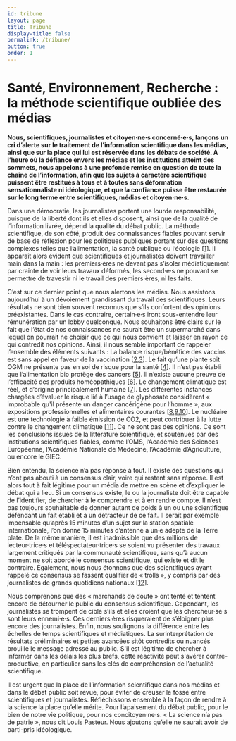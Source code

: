 ```yaml
---
id: tribune
layout: page
title: Tribune
display-title: false
permalink: /tribune/
button: true
order: 1
---
```


# Santé, Environnement, Recherche : la méthode scientifique oubliée des médias

__Nous, scientifiques, journalistes et citoyen·ne·s concerné·e·s, lançons un cri d’alerte sur le traitement de l’information scientifique dans les médias, ainsi que sur la place qui lui est réservée dans les débats de société. À l’heure où la défiance envers les médias et les institutions atteint des sommets, nous appelons à une profonde remise en question de toute la chaîne de l’information, afin que les sujets à caractère scientifique puissent être restitués à tous et à toutes sans déformation sensationnaliste ni idéologique, et que la confiance puisse être restaurée sur le long terme entre scientifiques, médias et citoyen·ne·s.__

Dans une démocratie, les journalistes portent une lourde responsabilité, puisque de la liberté dont ils et elles disposent, ainsi que de la qualité de l’information livrée, dépend la qualité du débat public. La méthode scientifique, de son côté, produit des connaissances fiables pouvant servir de base de réflexion pour les politiques publiques portant sur des questions complexes telles que l’alimentation, la santé publique ou l’écologie [[1](/sources/#source1)]. Il apparaît alors évident que scientifiques et journalistes doivent travailler main dans la main : les premiers·ères ne devant pas s’isoler médiatiquement par crainte de voir leurs travaux déformés, les second·e·s ne pouvant se permettre de travestir ni le travail des premiers·ères, ni les faits.

C’est sur ce dernier point que nous alertons les médias. Nous assistons aujourd’hui à un dévoiement grandissant du travail des scientifiques. Leurs résultats ne sont bien souvent reconnus que s’ils confortent des opinions préexistantes. Dans le cas contraire, certain·e·s iront sous-entendre leur rémunération par un lobby quelconque.
Nous souhaitons être clairs sur le fait que l’état de nos connaissances ne saurait être un supermarché dans lequel on pourrait ne choisir que ce qui nous convient et laisser en rayon ce qui contredit nos opinions. Ainsi, il nous semble important de rappeler l’ensemble des éléments suivants :
La balance risque/bénéfice des vaccins est sans appel en faveur de la vaccination [[2](/sources/#source2),[3](/sources/#source3)].
Le fait qu’une plante soit OGM ne présente pas en soi de risque pour la santé [[4](/sources/#source4)].
Il n’est pas établi que l’alimentation bio protège des cancers [[5](/sources/#source5)].
Il n’existe aucune preuve de l’efficacité des produits homéopathiques [[6](/sources/#source6)].
Le changement climatique est réel, et d’origine principalement humaine [[7](/sources/#source7)].
Les différentes instances chargées d’évaluer le risque lié à l’usage de glyphosate considèrent « improbable qu'il présente un danger cancérigène pour l’homme », aux expositions professionnelles et alimentaires courantes [[8](/sources/#source8),[9](/sources/#source9),[10](/sources/#source10)].
Le nucléaire est une technologie à faible émission de CO2, et peut contribuer à la lutte contre le changement climatique [[11](/sources/#source11)].
Ce ne sont pas des opinions. Ce sont les conclusions issues de la littérature scientifique, et soutenues par des institutions scientifiques fiables, comme l’OMS, l’Académie des Sciences Européenne, l’Académie Nationale de Médecine, l’Académie d’Agriculture, ou encore le GIEC.

Bien entendu, la science n’a pas réponse à tout. Il existe des questions qui n’ont pas abouti à un consensus clair, voire qui restent sans réponse. Il est alors tout à fait légitime pour un média de mettre en scène et d’expliquer le débat qui a lieu. Si un consensus existe, le ou la journaliste doit être capable de l’identifier, de chercher à le comprendre et à en rendre compte. Il n’est pas toujours souhaitable de donner autant de poids à un ou une scientifique défendant un fait établi et à un détracteur de ce fait.
Il serait par exemple impensable qu’après 15 minutes d’un sujet sur la station spatiale internationale, l’on donne 15 minutes d’antenne à un·e adepte de la Terre plate. De la même manière, il est inadmissible que des millions de lecteur·trice·s et téléspectateur·trice·s se soient vu présenter des travaux largement critiqués par la communauté scientifique, sans qu’à aucun moment ne soit abordé le consensus scientifique, qui existe et dit le contraire. Également, nous nous étonnons que des scientifiques ayant rappelé ce consensus se fassent qualifier de « trolls », y compris par des journalistes de grands quotidiens nationaux [[12](/sources/#source12)].


Nous comprenons que des « marchands de doute » ont tenté et tentent encore de détourner le public du consensus scientifique. Cependant, les journalistes se trompent de cible s’ils et elles croient que les chercheur·se·s sont leurs ennemi·e·s. Ces derniers·ères risqueraient de s’éloigner plus encore des journalistes.
Enfin, nous soulignons la différence entre les échelles de temps scientifiques et médiatiques. La surinterprétation de résultats préliminaires et petites avancées sitôt contredits ou nuancés brouille le message adressé au public. S'il est légitime de chercher à informer dans les délais les plus brefs, cette réactivité peut s'avérer contre-productive, en particulier sans les clés de compréhension de l’actualité scientifique.

Il est urgent que la place de l’information scientifique dans nos médias et dans le débat public soit revue, pour éviter de creuser le fossé entre scientifiques et journalistes. Réfléchissons ensemble à la façon de rendre à la science la place qu’elle mérite. Pour l’apaisement du débat public, pour le bien de notre vie politique, pour nos concitoyen·ne·s. « La science n’a pas de patrie », nous dit Louis Pasteur. Nous ajoutons qu’elle ne saurait avoir de parti-pris idéologique.
